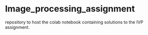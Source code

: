 # Image_processing_assignment
repository to host the colab notebook containing solutions to the IVP assignment.
